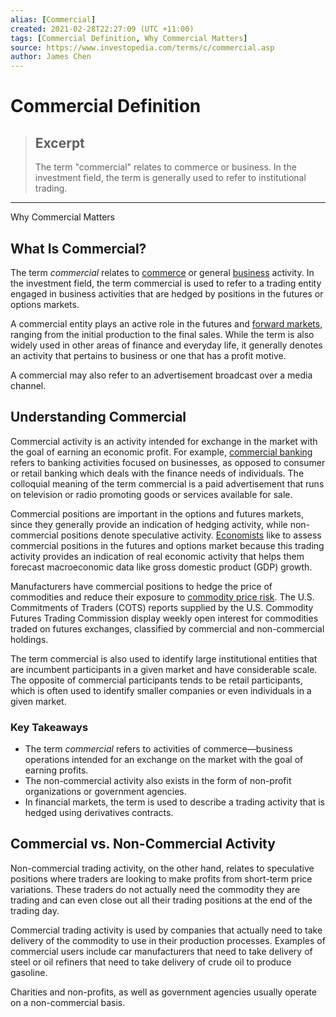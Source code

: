 ```yaml
---
alias: [Commercial]
created: 2021-02-28T22:27:09 (UTC +11:00)
tags: [Commercial Definition, Why Commercial Matters]
source: https://www.investopedia.com/terms/c/commercial.asp
author: James Chen
---
```


# Commercial Definition

> ## Excerpt
> The term "commercial" relates to commerce or business. In the investment field, the term is generally used to refer to institutional trading.

---

Why Commercial Matters
## What Is Commercial?

The term _commercial_ relates to [commerce](https://www.investopedia.com/terms/c/commerce.asp) or general [business](https://www.investopedia.com/terms/b/business.asp) activity. In the investment field, the term commercial is used to refer to a trading entity engaged in business activities that are hedged by positions in the futures or options markets.

A commercial entity plays an active role in the futures and [forward markets](https://www.investopedia.com/terms/f/forwardmarket.asp), ranging from the initial production to the final sales. While the term is also widely used in other areas of finance and everyday life, it generally denotes an activity that pertains to business or one that has a profit motive.

A commercial may also refer to an advertisement broadcast over a media channel.

## Understanding Commercial

Commercial activity is an activity intended for exchange in the market with the goal of earning an economic profit. For example, [commercial banking](https://www.investopedia.com/video/play/commercial-bank/) refers to banking activities focused on businesses, as opposed to consumer or retail banking which deals with the finance needs of individuals. The colloquial meaning of the term commercial is a paid advertisement that runs on television or radio promoting goods or services available for sale.

Commercial positions are important in the options and futures markets, since they generally provide an indication of hedging activity, while non-commercial positions denote speculative activity. [Economists](https://www.investopedia.com/terms/e/economist.asp) like to assess commercial positions in the futures and options market because this trading activity provides an indication of real economic activity that helps them forecast macroeconomic data like gross domestic product (GDP) growth.

Manufacturers have commercial positions to hedge the price of commodities and reduce their exposure to [commodity price risk](https://www.investopedia.com/terms/c/commodity-price-risk.asp). The U.S. Commitments of Traders (COTS) reports supplied by the U.S. Commodity Futures Trading Commission display weekly open interest for commodities traded on futures exchanges, classified by commercial and non-commercial holdings.

The term commercial is also used to identify large institutional entities that are incumbent participants in a given market and have considerable scale. The opposite of commercial participants tends to be retail participants, which is often used to identify smaller companies or even individuals in a given market.

### Key Takeaways

-   The term _commercial_ refers to activities of commerce—business operations intended for an exchange on the market with the goal of earning profits.
-   The non-commercial activity also exists in the form of non-profit organizations or government agencies.
-   In financial markets, the term is used to describe a trading activity that is hedged using derivatives contracts.

## Commercial vs. Non-Commercial Activity

Non-commercial trading activity, on the other hand, relates to speculative positions where traders are looking to make profits from short-term price variations. These traders do not actually need the commodity they are trading and can even close out all their trading positions at the end of the trading day.

Commercial trading activity is used by companies that actually need to take delivery of the commodity to use in their production processes. Examples of commercial users include car manufacturers that need to take delivery of steel or oil refiners that need to take delivery of crude oil to produce gasoline.

Charities and non-profits, as well as government agencies usually operate on a non-commercial basis.
